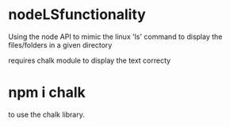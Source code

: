 # nodeLSfunctionality
Using the node API to mimic the linux 'ls' command to display the files/folders in a given directory

requires chalk module to display the text correcty
  # npm i chalk
to use the chalk library. 


